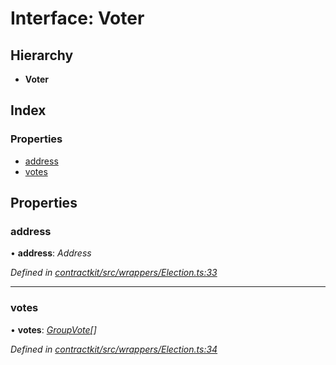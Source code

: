 # Interface: Voter

## Hierarchy

* **Voter**

## Index

### Properties

* [address](_wrappers_election_.voter.md#address)
* [votes](_wrappers_election_.voter.md#votes)

## Properties

###  address

• **address**: *Address*

*Defined in [contractkit/src/wrappers/Election.ts:33](https://github.com/celo-org/celo-monorepo/blob/master/packages/sdk/contractkit/src/wrappers/Election.ts#L33)*

___

###  votes

• **votes**: *[GroupVote](_wrappers_election_.groupvote.md)[]*

*Defined in [contractkit/src/wrappers/Election.ts:34](https://github.com/celo-org/celo-monorepo/blob/master/packages/sdk/contractkit/src/wrappers/Election.ts#L34)*
